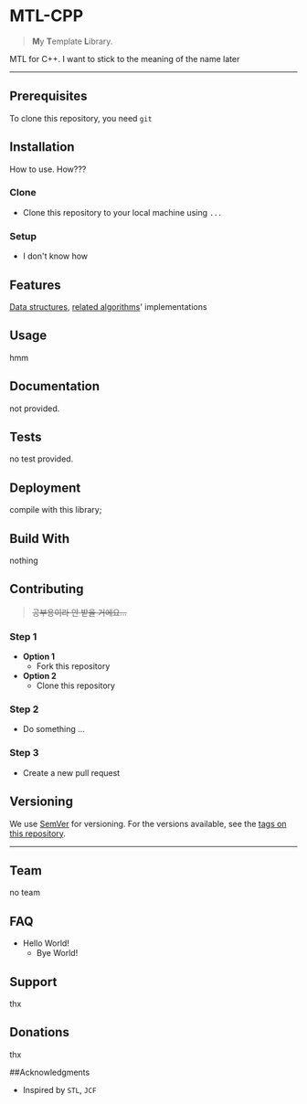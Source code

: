 # MTL-CPP
>  **M**y **T**emplate **L**ibrary.

MTL for C++. I want to stick to the meaning of the name later



***



## Prerequisites

To clone this repository, you need `git`



## Installation

How to use. How???

### Clone

- Clone this repository to your local machine using `...`

### Setup

- I don't know how



## Features

[Data structures](https://en.wikipedia.org/wiki/List_of_data_structures), [related algorithms](https://en.wikipedia.org/wiki/List_of_terms_relating_to_algorithms_and_data_structures)' implementations



## Usage

hmm



## Documentation

not provided.



## Tests

no test provided.



## Deployment

compile with this library;



## Build With

nothing



## Contributing

> ~~공부용이라 안 받을 거에요...~~

### Step 1

- **Option 1**
  - Fork this repository
- **Option 2**
  - Clone this repository

### Step 2

- Do something ...

### Step 3

- Create a new pull request



## Versioning

We use [SemVer](http://semver.org/) for versioning. For the versions available, see the [tags on this repository](https://github.com/your/project/tags).



***



## Team

no team



## FAQ

- Hello World!
  - Bye World!



## Support

thx



## Donations

thx



##Acknowledgments

- Inspired by `STL`, `JCF`